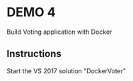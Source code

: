 DEMO 4
=====================

Build Voting application with Docker

Instructions
------------

Start the VS 2017 solution "DockerVoter"